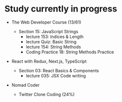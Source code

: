 # Study currently in progress

  - The Web Developer Course (13/61)
    - Section 15: JavaScript Strings
      - lecture 153: Indices & Length
      - lecture Quiz: Basic String
      - lecture 154: String Methods
      - Coding Practice 18: String Methods Practice

  - React with Redux, Next.js, TypeScript
    - Section 03: React Basics & Components
      - lecture 035: JSX Code writing

  - Nomad Coder
    - Twitter Clone Coding (24%)
